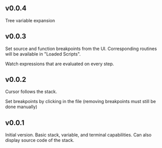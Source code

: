 ## v0.0.4

Tree variable expansion

## v0.0.3

Set source and function breakpoints from the UI. Corresponding routines will be available in "Loaded Scripts".

Watch expressions that are evaluated on every step.

## v0.0.2

Cursor follows the stack.

Set breakpoints by clicking in the file (removing breakpoints must still be done manually)

## v0.0.1

Initial version. Basic stack, variable, and terminal capabilities. Can also display source code of the stack.
